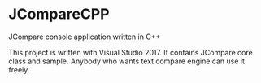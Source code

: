 JCompareCPP
===========

JCompare console application written in C++

This project is written with Visual Studio 2017.
It contains JCompare core class and sample.
Anybody who wants text compare engine can use it freely.
